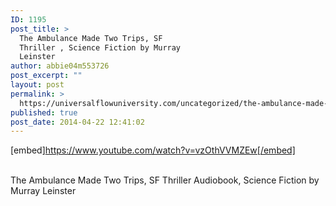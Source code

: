 ```yaml
---
ID: 1195
post_title: >
  The Ambulance Made Two Trips, SF
  Thriller , Science Fiction by Murray
  Leinster
author: abbie04m553726
post_excerpt: ""
layout: post
permalink: >
  https://universalflowuniversity.com/uncategorized/the-ambulance-made-two-trips-sf-thriller-science-fiction-by-murray-leinster/
published: true
post_date: 2014-04-22 12:41:02
---
```

[embed]https://www.youtube.com/watch?v=vzOthVVMZEw[/embed]</br></br>
<p>The Ambulance Made Two Trips, SF Thriller Audiobook, Science Fiction by Murray Leinster</p>